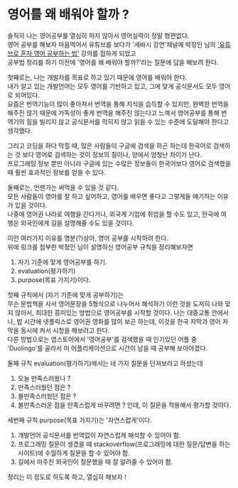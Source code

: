 # 영어를 왜 배워야 할까 ?
솔직히 나는 영어공부를 열심히 하지 않아서 영어실력이 정말 형편없다.   
영어 공부를 해보자 마음먹어서 유튜브를 보다가 '세바시 강연'채널에 박정인 님의 ['유튜브로 혼자 영어 공부하는 법'](<https://www.youtube.com/watch?v=TBlTBDbpu2M>) 강의를 접하게 되었고   
공부법 정리를 하기 이전에 '영어를 왜 배워야 할까?'라는 질문에 답을 해보려 한다.  

첫째로는, 나는 개발자를 목표로 하고 있기 때문에 영어를 배워야 한다.   
내가 알고 있는 개발언어는 모두 영어를 기반하고 있고, 그에 맞게 공식문서도 모두 영어로 되어있다.   
요즘은 번역기능이 많이 좋아져서 번역을 통해 지식을 습득할 수 있지만, 완벽한 번역을 해주진 않기 때문에 가독성이 좋게 번역을 해주진 않는다고 느껴서 영어공부를 통해 번역기의 힘을 빌리지 않고 공식문서를 막히지 않고 읽을 수 있는 수준에 도달해야 한다고 생각했다.   


그리고  코딩을 하다 막힐 때, 많은 사람들이 구글에 검색을 하곤 하는데 한국어로 검색하는 것 보다 영어로 검색하는 것이 정보의 질이나, 양에서 엄청난 차이가 난다.   
프로그래밍 정보 뿐만 아니라 구글에 있는 수많은 정보들이 한국어보다 영어로 검색했을 때 훨씬 효과적인 정보를 얻을 수 있다.   

둘째로는, 언젠가는 써먹을 수 있을 것 같다.   
모든 사람들이 영어를 잘 하고 싶어하고, 영어를 배우면 좋다고 그렇게들 얘기하는 이유가 있을 것이다.   
나중에 영어권 나라로 여행을 간다거나, 외국계 기업에 취업을 할 수도 있고, 한국에 여행온 외국인에게 길을 설명해줄 수도 있을 것이다. 

이런 여러가지 이유를 명분(?)삼아, 영어 공부를 시작하려 한다.   
위에 링크를 첨부한 박정인 님이 설명하신 영어공부 규칙을 정리해보자면

1. 자기 기준에 맞게 영어공부를 하기.
2. evaluation(평가하기)
3. purpose(목표 가지기)이다. 

첫째 규칙에서 (자기 기준에 맞게 공부하기)는   
무슨 문법책을 사서 영어문장을 5형식으로 나누어서 해석하기 이런 것을 도저히 나와 맞지 않아서, 최대한 흥미있는 방법으로 영어공부를 시작할 것이다.
나는 대중교통 안에서나, 밥 시간에 넷플릭스로 영어권 영화를 많이 보곤 하는데, 이것을 한국 자막과 영어 자막을 동시에 켜서 시청을 해보려고 한다.   
다른 방법으로는 앱스토어에서 '영어공부'를 검색했을 때 인기있던 어플 중 'Duolingo'를 골라서 이 어플리케이션으로 시간이 남을 때 공부해 보아야겠다.


둘째 규칙 evaluation(평가하기)에서는 네 가지 질문을 던져보라고 하셨는데   
1. 오늘 만족스러웠나 ? 
2. 만족스러웠던 점은 ?
3. 불만족스러웠던 점은 ?
4. 불만족스러운 점을 만족스럽게 바꾸려면 ?
인데, 이 질문을 적용해서 평가할 것이다. 


세번째 규칙 purpose(목표 가지기)는 '자연스럽게'이다.
1. 개발언어 공식문서를 번역없이 자연스럽게 해석할 수 있어야 함.
2. 프로그래밍 질문이 생겼을 때 stackoverflow(프로그래밍에 대한 질문/답변을 하는 사이트)에 수월하게 질문을 할 수 있어야 함. 
3. 길에서 마주친 외국인이 질문했을 때 잘 알려줄 수 있어야 함. 



정리는 이 정도로 하도록 하고, 열심히 해보자 !
